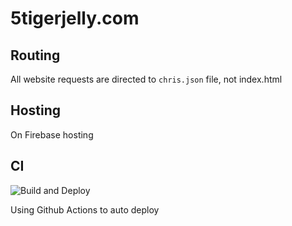 # 5tigerjelly.com

## Routing
All website requests are directed to `chris.json` file, not index.html

## Hosting
On Firebase hosting

## CI
![Build and Deploy](https://github.com/5tigerjelly/5tigerjelly.com/workflows/Build%20and%20Deploy/badge.svg?branch=master)

Using Github Actions to auto deploy
